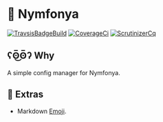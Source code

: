 # :elephant: Nymfonya

[![TravsisBadgeBuild](https://api.travis-ci.org/pierre-fromager/nymfonya-config.svg?branch=master)](https://travis-ci.org/pierre-fromager/nymfonya-config)
[![CoverageCi](https://scrutinizer-ci.com/g/pierre-fromager/nymfonya-config/badges/coverage.png?b=master)](https://scrutinizer-ci.com/g/pierre-fromager/nymfonya-config/)
[![ScrutinizerCq](https://scrutinizer-ci.com/g/pierre-fromager/nymfonya-config/badges/quality-score.png?b=master)](https://scrutinizer-ci.com/g/pierre-fromager/nymfonya-config/)  


## ʕʘ̅͜ʘ̅ʔ Why

A simple config manager for Nymfonya.

## :panda_face: Extras

* Markdown [Emoji](https://gist.github.com/rxaviers/7360908).